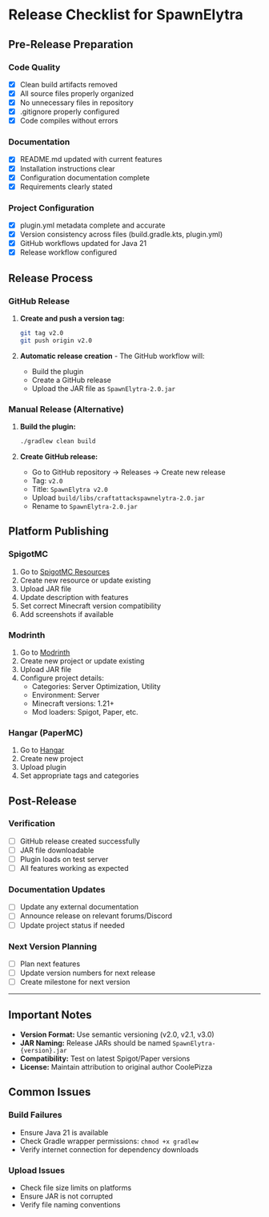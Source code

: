 # Release Checklist for SpawnElytra

## Pre-Release Preparation

### Code Quality
- [x] Clean build artifacts removed
- [x] All source files properly organized 
- [x] No unnecessary files in repository
- [x] .gitignore properly configured
- [x] Code compiles without errors

### Documentation
- [x] README.md updated with current features
- [x] Installation instructions clear
- [x] Configuration documentation complete
- [x] Requirements clearly stated

### Project Configuration
- [x] plugin.yml metadata complete and accurate
- [x] Version consistency across files (build.gradle.kts, plugin.yml)
- [x] GitHub workflows updated for Java 21
- [x] Release workflow configured

## Release Process

### GitHub Release
1. **Create and push a version tag:**
   ```bash
   git tag v2.0
   git push origin v2.0
   ```

2. **Automatic release creation** - The GitHub workflow will:
   - Build the plugin
   - Create a GitHub release
   - Upload the JAR file as `SpawnElytra-2.0.jar`

### Manual Release (Alternative)
1. **Build the plugin:**
   ```bash
   ./gradlew clean build
   ```

2. **Create GitHub release:**
   - Go to GitHub repository → Releases → Create new release
   - Tag: `v2.0`
   - Title: `SpawnElytra v2.0`
   - Upload `build/libs/craftattackspawnelytra-2.0.jar`
   - Rename to `SpawnElytra-2.0.jar`

## Platform Publishing

### SpigotMC
1. Go to [SpigotMC Resources](https://www.spigotmc.org/resources/)
2. Create new resource or update existing
3. Upload JAR file
4. Update description with features
5. Set correct Minecraft version compatibility
6. Add screenshots if available

### Modrinth
1. Go to [Modrinth](https://modrinth.com/)
2. Create new project or update existing
3. Upload JAR file
4. Configure project details:
   - Categories: Server Optimization, Utility
   - Environment: Server
   - Minecraft versions: 1.21+
   - Mod loaders: Spigot, Paper, etc.

### Hangar (PaperMC)
1. Go to [Hangar](https://hangar.papermc.io/)
2. Create new project
3. Upload plugin
4. Set appropriate tags and categories

## Post-Release

### Verification
- [ ] GitHub release created successfully
- [ ] JAR file downloadable
- [ ] Plugin loads on test server
- [ ] All features working as expected

### Documentation Updates
- [ ] Update any external documentation
- [ ] Announce release on relevant forums/Discord
- [ ] Update project status if needed

### Next Version Planning
- [ ] Plan next features
- [ ] Update version numbers for next release
- [ ] Create milestone for next version

---

## Important Notes

- **Version Format:** Use semantic versioning (v2.0, v2.1, v3.0)
- **JAR Naming:** Release JARs should be named `SpawnElytra-{version}.jar`
- **Compatibility:** Test on latest Spigot/Paper versions
- **License:** Maintain attribution to original author CoolePizza

## Common Issues

### Build Failures
- Ensure Java 21 is available
- Check Gradle wrapper permissions: `chmod +x gradlew`
- Verify internet connection for dependency downloads

### Upload Issues
- Check file size limits on platforms
- Ensure JAR is not corrupted
- Verify file naming conventions
